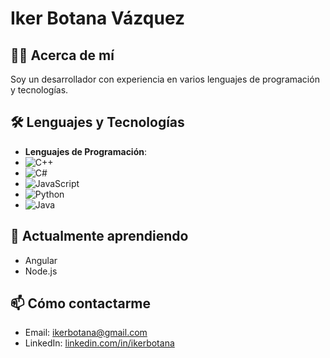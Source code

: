 # Iker Botana Vázquez

## 👨‍💻 Acerca de mí
Soy un desarrollador con experiencia en varios lenguajes de programación y tecnologías.

## 🛠️ Lenguajes y Tecnologías
- **Lenguajes de Programación**:
- ![C++](https://img.shields.io/badge/language-C%2B%2B-brown)
- ![C#](https://img.shields.io/badge/language-C%23-green)
- ![JavaScript](https://img.shields.io/badge/language-JavaScript-yellow) 
- ![Python](https://img.shields.io/badge/language-Python-blue)
- ![Java](https://img.shields.io/badge/language-Java-red)


## 🌱 Actualmente aprendiendo
- Angular
- Node.js

## 📫 Cómo contactarme
- Email: ikerbotana@gmail.com
- LinkedIn: [linkedin.com/in/ikerbotana](https://www.linkedin.com/in/ikerbotana)
